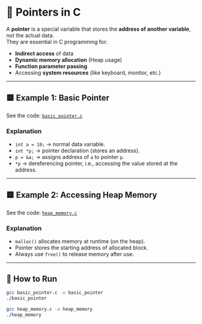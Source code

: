 # 🔗 Pointers in C

A **pointer** is a special variable that stores the **address of another variable**, not the actual data.  
They are essential in C programming for:

- **Indirect access** of data  
- **Dynamic memory allocation** (Heap usage)  
- **Function parameter passing**  
- Accessing **system resources** (like keyboard, monitor, etc.)  

---

## 🟦 Example 1: Basic Pointer
See the code: [`basic_pointer.c`](basic_pointer.c)

### Explanation
- `int a = 10;` → normal data variable.  
- `int *p;` → pointer declaration (stores an address).  
- `p = &a;` → assigns address of `a` to pointer `p`.  
- `*p` → dereferencing pointer, i.e., accessing the value stored at the address.  

---

## 🟦 Example 2: Accessing Heap Memory
See the code: [`heap_memory.c`](heap_memory.c)

### Explanation
- `malloc()` allocates memory at runtime (on the heap).  
- Pointer stores the starting address of allocated block.  
- Always use `free()` to release memory after use.  

---

## 🚀 How to Run
```bash
gcc basic_pointer.c -o basic_pointer
./basic_pointer

gcc heap_memory.c -o heap_memory
./heap_memory
